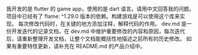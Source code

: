 我开发的是 flutter 的 game app，使用的是 dart 语言。请用中文回答我的问题。
项目中已经有了 flame: ^1.29.0 版本的依赖。构建游戏是可以使用这个库来实现。
每次修改代码时，在关键的地方添加注释，解释代码的作用。
dev.md 是一份开发迭代的记录文档，在 dev.md 中维护重要修改的内容和原因，每次迭代后，请重新整理开发文档，让整个文档能概括性地描述之前所有的历史修改。
如果有重要特性更新，请补充在 README.md 的产品介绍中。
